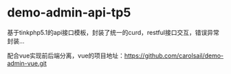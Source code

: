 # demo-admin-api-tp5

基于tinkphp5.1的api接口模板，封装了统一的curd，restful接口交互，错误异常封装...

配合vue实现前后端分离，vue的项目地址：https://github.com/carolsail/demo-admin-vue.git
